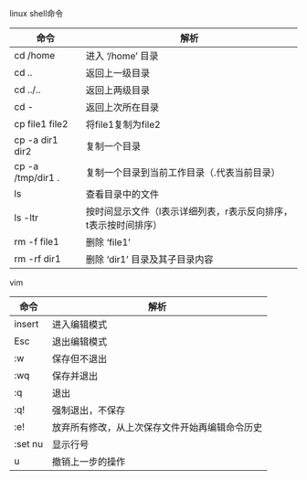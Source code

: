 linux shell命令


命令 | 解析
---|---
cd /home | 进入 ‘/home’ 目录
cd .. | 返回上一级目录
cd ../.. | 返回上两级目录
cd - | 返回上次所在目录
cp file1 file2 | 将file1复制为file2
cp -a dir1 dir2 | 复制一个目录
cp -a /tmp/dir1 . | 复制一个目录到当前工作目录（.代表当前目录）
ls | 查看目录中的文件
ls -ltr |	按时间显示文件（l表示详细列表，r表示反向排序，t表示按时间排序）
rm -f file1 |	删除 ‘file1’
rm -rf dir1 |	删除 ‘dir1’ 目录及其子目录内容

vim

命令 | 解析
---|---
insert | 进入编辑模式
Esc | 退出编辑模式
:w | 保存但不退出
:wq | 保存并退出
:q | 退出
:q! | 强制退出，不保存
:e! | 放弃所有修改，从上次保存文件开始再编辑命令历史
:set nu | 显示行号
u | 撤销上一步的操作


 

 
	
	
	
	
	
	
	
	

 

 

 

           


   